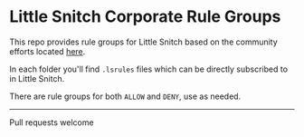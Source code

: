 # Little Snitch Corporate Rule Groups

This repo provides rule groups for Little Snitch based on the community efforts located [here](https://github.com/jmdugan/blocklists).

In each folder you'll find `.lsrules` files which can be directly subscribed to in Little Snitch.

There are rule groups for both `ALLOW` and `DENY`, use as needed.

---
Pull requests welcome
